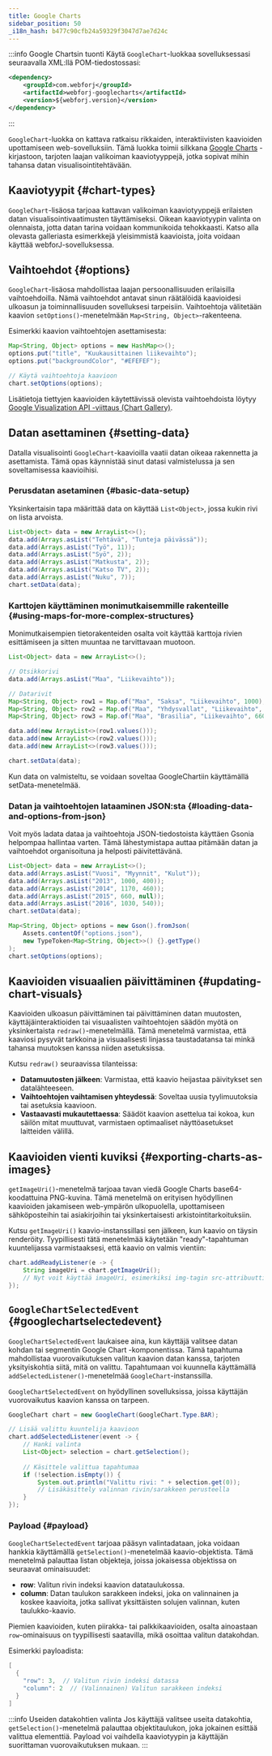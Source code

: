 ```yaml
---
title: Google Charts
sidebar_position: 50
_i18n_hash: b477c90cfb24a59329f3047d7ae7d24c
---
```

<DocChip chip='shadow' />
<DocChip chip='name' label="google-chart" exclude='true' />
<DocChip chip='since' label='23.06' />
<JavadocLink type="googlecharts" location="com/webforj/component/googlecharts/GoogleChart" top='true'/>

<!-- Componentin lyhyt yleiskatsaus ja mitä se on/tekee -->

:::info Google Chartsin tuonti
Käytä `GoogleChart`-luokkaa sovelluksessasi seuraavalla XML:llä POM-tiedostossasi:

```xml
<dependency>
    <groupId>com.webforj</groupId>
    <artifactId>webforj-googlecharts</artifactId>
    <version>${webforj.version}</version>
</dependency>
```
:::

`GoogleChart`-luokka on kattava ratkaisu rikkaiden, interaktiivisten kaavioiden upottamiseen web-sovelluksiin. Tämä luokka toimii silkkana [Google Charts](https://developers.google.com/chart) -kirjastoon, tarjoten laajan valikoiman kaaviotyyppejä, jotka sopivat mihin tahansa datan visualisointitehtävään.

<ComponentDemo 
path='/webforj/chart?' 
javaE='https://raw.githubusercontent.com/webforj/webforj-documentation/refs/heads/main/src/main/java/com/webforj/samples/views/googlecharts/ChartView.java'
cssURL='/css/googlecharts/chart.css'
height='300px'
/>

## Kaaviotyypit {#chart-types}

`GoogleChart`-lisäosa tarjoaa kattavan valikoiman kaaviotyyppejä erilaisten datan visualisointivaatimusten täyttämiseksi. Oikean kaaviotyypin valinta on olennaista, jotta datan tarina voidaan kommunikoida tehokkaasti. Katso alla olevasta galleriasta esimerkkejä yleisimmistä kaavioista, joita voidaan käyttää webforJ-sovelluksessa.

<ComponentDemo 
path='/webforj/chartgallery?' 
javaE='https://raw.githubusercontent.com/webforj/webforj-documentation/refs/heads/main/src/main/java/com/webforj/samples/views/googlecharts/ChartGalleryView.java'
cssURL='/css/googlecharts/chartGallery.css'
height='600px'
/>

## Vaihtoehdot {#options}

`GoogleChart`-lisäosa mahdollistaa laajan persoonallisuuden erilaisilla vaihtoehdoilla. Nämä vaihtoehdot antavat sinun räätälöidä kaavioidesi ulkoasun ja toiminnallisuuden sovelluksesi tarpeisiin. Vaihtoehtoja välitetään kaavion `setOptions()`-menetelmään `Map<String, Object>`-rakenteena.

Esimerkki kaavion vaihtoehtojen asettamisesta:

```java
Map<String, Object> options = new HashMap<>();
options.put("title", "Kuukausittainen liikevaihto");
options.put("backgroundColor", "#EFEFEF");

// Käytä vaihtoehtoja kaavioon
chart.setOptions(options);
```

Lisätietoja tiettyjen kaavioiden käytettävissä olevista vaihtoehdoista löytyy [Google Visualization API -viittaus (Chart Gallery)](https://developers.google.com/chart/interactive/docs/gallery).

## Datan asettaminen {#setting-data}

Datalla visualisointi `GoogleChart`-kaavioilla vaatii datan oikeaa rakennetta ja asettamista. Tämä opas käynnistää sinut datasi valmistelussa ja sen soveltamisessa kaavioihisi.

### Perusdatan asetaminen {#basic-data-setup}

Yksinkertaisin tapa määrittää data on käyttää `List<Object>`, jossa kukin rivi on lista arvoista.

```java
List<Object> data = new ArrayList<>();
data.add(Arrays.asList("Tehtävä", "Tunteja päivässä"));
data.add(Arrays.asList("Työ", 11));
data.add(Arrays.asList("Syö", 2));
data.add(Arrays.asList("Matkusta", 2));
data.add(Arrays.asList("Katso TV", 2));
data.add(Arrays.asList("Nuku", 7));
chart.setData(data);
```

### Karttojen käyttäminen monimutkaisemmille rakenteille {#using-maps-for-more-complex-structures}

Monimutkaisempien tietorakenteiden osalta voit käyttää karttoja rivien esittämiseen ja sitten muuntaa ne tarvittavaan muotoon.

```java
List<Object> data = new ArrayList<>();

// Otsikkorivi
data.add(Arrays.asList("Maa", "Liikevaihto"));

// Datarivit
Map<String, Object> row1 = Map.of("Maa", "Saksa", "Liikevaihto", 1000);
Map<String, Object> row2 = Map.of("Maa", "Yhdysvallat", "Liikevaihto", 1170);
Map<String, Object> row3 = Map.of("Maa", "Brasilia", "Liikevaihto", 660);

data.add(new ArrayList<>(row1.values()));
data.add(new ArrayList<>(row2.values()));
data.add(new ArrayList<>(row3.values()));

chart.setData(data);
```

Kun data on valmisteltu, se voidaan soveltaa GoogleChartiin käyttämällä setData-menetelmää.

<ComponentDemo 
path='/webforj/chartsettingdata?' 
javaE='https://raw.githubusercontent.com/webforj/webforj-documentation/refs/heads/main/src/main/java/com/webforj/samples/views/googlecharts/ChartSettingDataView.java'
height='300px'
/>

<!-- tabs={['ChartDemoSettingData.java']} -->

### Datan ja vaihtoehtojen lataaminen JSON:sta {#loading-data-and-options-from-json}

Voit myös ladata dataa ja vaihtoehtoja JSON-tiedostoista käyttäen Gsonia helpompaa hallintaa varten. Tämä lähestymistapa auttaa pitämään datan ja vaihtoehdot organisoituna ja helposti päivitettävänä.

```java
List<Object> data = new ArrayList<>();
data.add(Arrays.asList("Vuosi", "Myynnit", "Kulut"));
data.add(Arrays.asList("2013", 1000, 400));
data.add(Arrays.asList("2014", 1170, 460));
data.add(Arrays.asList("2015", 660, null)); 
data.add(Arrays.asList("2016", 1030, 540));
chart.setData(data);

Map<String, Object> options = new Gson().fromJson(
    Assets.contentOf("options.json"),
    new TypeToken<Map<String, Object>>() {}.getType()
);
chart.setOptions(options);
```

## Kaavioiden visuaalien päivittäminen {#updating-chart-visuals}

Kaavioiden ulkoasun päivittäminen tai päivittäminen datan muutosten, käyttäjäinteraktioiden tai visuaalisten vaihtoehtojen säädön myötä on yksinkertaista `redraw()`-menetelmällä. Tämä menetelmä varmistaa, että kaaviosi pysyvät tarkkoina ja visuaalisesti linjassa taustadatansa tai minkä tahansa muutoksen kanssa niiden asetuksissa.

Kutsu `redraw()` seuraavissa tilanteissa:

- **Datamuutosten jälkeen**: Varmistaa, että kaavio heijastaa päivitykset sen datalähteeseen.
- **Vaihtoehtojen vaihtamisen yhteydessä**: Soveltaa uusia tyylimuutoksia tai asetuksia kaavioon.
- **Vastaavasti mukautettaessa**: Säädöt kaavion asettelua tai kokoa, kun säilön mitat muuttuvat, varmistaen optimaaliset näyttöasetukset laitteiden välillä.

<ComponentDemo 
path='/webforj/chartredraw?' 
javaE='https://raw.githubusercontent.com/webforj/webforj-documentation/refs/heads/main/src/main/java/com/webforj/samples/views/googlecharts/ChartRedrawView.java'
cssURL='/css/googlecharts/chartRedraw.css'
height='650px'
/>

<!-- tabs={['ChartDemoRedraw.java', 'redrawchart_styles.css']} -->

## Kaavioiden vienti kuviksi {#exporting-charts-as-images}

`getImageUri()`-menetelmä tarjoaa tavan viedä Google Charts base64-koodattuina PNG-kuvina. Tämä menetelmä on erityisen hyödyllinen kaavioiden jakamiseen web-ympärön ulkopuolella, upottamiseen sähköposteihin tai asiakirjoihin tai yksinkertaisesti arkistointitarkoituksiin.

Kutsu `getImageUri()` kaavio-instanssillasi sen jälkeen, kun kaavio on täysin renderöity. Tyypillisesti tätä menetelmää käytetään "ready"-tapahtuman kuuntelijassa varmistaaksesi, että kaavio on valmis vientiin:

```java
chart.addReadyListener(e -> {
    String imageUri = chart.getImageUri();
    // Nyt voit käyttää imageUri, esimerkiksi img-tagin src-attribuutti
});
```

## `GoogleChartSelectedEvent` {#googlechartselectedevent}

`GoogleChartSelectedEvent` laukaisee aina, kun käyttäjä valitsee datan kohdan tai segmentin Google Chart -komponentissa. Tämä tapahtuma mahdollistaa vuorovaikutuksen valitun kaavion datan kanssa, tarjoten yksityiskohtia siitä, mitä on valittu. Tapahtumaan voi kuunnella käyttämällä `addSelectedListener()`-menetelmää `GoogleChart`-instanssilla.

`GoogleChartSelectedEvent` on hyödyllinen sovelluksissa, joissa käyttäjän vuorovaikutus kaavion kanssa on tarpeen. 

```java
GoogleChart chart = new GoogleChart(GoogleChart.Type.BAR);

// Lisää valittu kuuntelija kaavioon
chart.addSelectedListener(event -> {
    // Hanki valinta
    List<Object> selection = chart.getSelection();
    
    // Käsittele valittua tapahtumaa
    if (!selection.isEmpty()) {
        System.out.println("Valittu rivi: " + selection.get(0));
        // Lisäkäsittely valinnan rivin/sarakkeen perusteella
    }
});
```

### Payload {#payload}
`GoogleChartSelectedEvent` tarjoaa pääsyn valintadataan, joka voidaan hankkia käyttämällä `getSelection()`-menetelmää kaavio-objektista. Tämä menetelmä palauttaa listan objekteja, joissa jokaisessa objektissa on seuraavat ominaisuudet:

- **row**: Valitun rivin indeksi kaavion datataulukossa.
- **column**: Datan taulukon sarakkeen indeksi, joka on valinnainen ja koskee kaavioita, jotka sallivat yksittäisten solujen valinnan, kuten taulukko-kaavio.

Piemien kaavioiden, kuten piirakka- tai palkkikaavioiden, osalta ainoastaan `row`-ominaisuus on tyypillisesti saatavilla, mikä osoittaa valitun datakohdan.

Esimerkki payloadista:
```java
[
  {
    "row": 3,  // Valitun rivin indeksi datassa
    "column": 2  // (Valinnainen) Valitun sarakkeen indeksi
  }
]
```

:::info Useiden datakohtien valinta
Jos käyttäjä valitsee useita datakohtia, `getSelection()`-menetelmä palauttaa objektitaulukon, joka jokainen esittää valittua elementtiä. Payload voi vaihdella kaaviotyypin ja käyttäjän suorittaman vuorovaikutuksen mukaan.
:::
